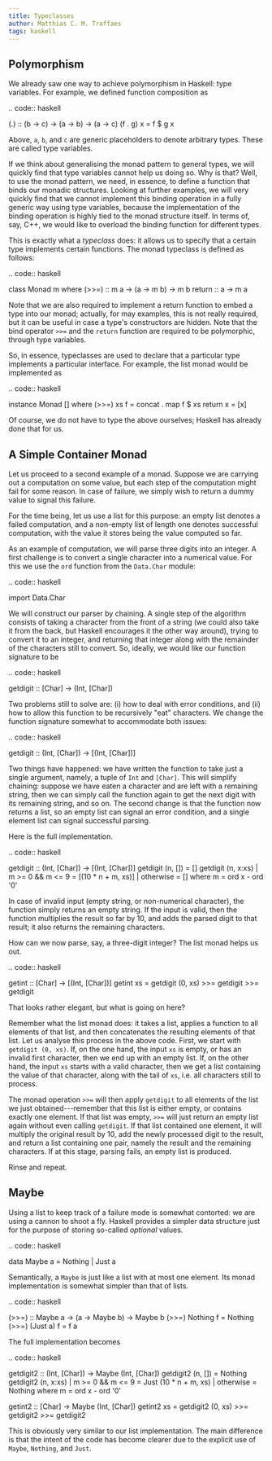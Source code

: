 ```yaml
---
title: Typeclasses
author: Matthias C. M. Troffaes
tags: haskell
---
```


Polymorphism
------------

We already saw one way to achieve polymorphism in Haskell:
type variables. For example,
we defined function composition as

.. code:: haskell

  (.) :: (b -> c) -> (a -> b) -> (a -> c)
  (f . g) x = f $ g x

Above, ``a``, ``b``, and ``c`` are generic placeholders
to denote arbitrary types. These are called type variables.

If we think about generalising the monad pattern to general types,
we will quickly find that type variables cannot help us doing so.
Why is that? Well, to use the monad pattern, we need, in essence,
to define a function that binds our monadic structures.
Looking at further examples,
we will very quickly find that we cannot implement this binding operation
in a fully generic way using type variables, because the implementation
of the binding operation is highly tied to the monad structure itself.
In terms of, say, C++, we would like to overload the binding function
for different types.

This is exactly what a *typeclass* does: it allows us to specify that
a certain type implements certain functions.
The monad typeclass is defined as follows:

.. code:: haskell

  class Monad m where
      (>>=) :: m a -> (a -> m b) -> m b
      return :: a -> m a

Note that we are also required to implement a return function
to embed a type into our monad;
actually, for may examples, this is not really required,
but it can be useful in case a type's constructors are hidden.
Note that the bind operator ``>>=`` and the ``return`` function
are required to be polymorphic, through type variables.

So, in essence,
typeclasses are used to declare that
a particular type implements a particular interface.
For example, the list monad would be implemented as

.. code:: haskell

  instance Monad [] where
      (>>=) xs f = concat . map f $ xs
      return x = [x]

Of course, we do not have to type the above ourselves;
Haskell has already done that for us.

A Simple Container Monad
------------------------

Let us proceed to a second example of a monad.
Suppose we are carrying out a computation on some value,
but each step of the computation might fail for some reason.
In case of failure, we simply wish to return a dummy value
to signal this failure.

For the time being, let us use a list for this purpose:
an empty list denotes a failed computation, and a non-empty list
of length one denotes successful computation,
with the value it stores being the value computed so far.

As an example of computation, we will parse three digits into an
integer.
A first challenge is to convert a single character into a numerical value.
For this we use the ``ord`` function from the ``Data.Char`` module:

.. code:: haskell

  import Data.Char

We will construct our parser by chaining. A single step of the algorithm
consists of taking a character from the front of a string
(we could also take it from the back, but Haskell encourages
it the other way around), trying to convert it to an integer,
and returning that integer along with the remainder of the characters
still to convert. So, ideally, we would like our function signature to be

.. code:: haskell

  getdigit :: [Char] -> (Int, [Char])

Two problems still to solve are:
(i) how to deal with error conditions, and
(ii) how to allow this function to be recursively "eat" characters.
We change the function signature somewhat to accommodate both issues:

.. code:: haskell

  getdigit :: (Int, [Char]) -> [(Int, [Char])]

Two things have happened: we have written the function
to take just a single argument, namely, a tuple of ``Int`` and ``[Char]``.
This will simplify chaining: suppose we have eaten a character
and are left with a remaining string, then we can simply call
the function again to get the next digit with its remaining string, and so on.
The second change is that the function now returns a list,
so an empty list can signal an error condition,
and a single element list can signal successful parsing.

Here is the full implementation.

.. code:: haskell

  getdigit :: (Int, [Char]) -> [(Int, [Char])]
  getdigit (n, []) = []
  getdigit (n, x:xs)
    | m >= 0 && m <= 9 = [(10 * n + m, xs)]
    | otherwise        = []
    where m = ord x - ord '0'

In case of invalid input (empty string, or non-numerical character),
the function simply returns an empty string.
If the input is valid, then the function multiplies the result so far by 10,
and adds the parsed digit to that result;
it also returns the remaining characters.

How can we now parse, say, a three-digit integer?
The list monad helps us out.

.. code:: haskell

  getint :: [Char] -> [(Int, [Char])]
  getint xs = getdigit (0, xs) >>= getdigit >>= getdigit

That looks rather elegant, but what is going on here?

Remember what the list monad does: it takes a list, applies a function
to all elements of that list, and then concatenates the resulting
elements of that list. Let us analyse this process in the above code.
First, we start with ``getdigit (0, xs)``.
If, on the one hand,
the input ``xs`` is empty, or has an invalid first character,
then we end up with an empty list.
If, on the other hand,
the input ``xs`` starts with a valid character,
then we get a list containing the value of that character,
along with the tail of ``xs``, i.e. all characters still to process.

The monad operation ``>>=`` will then apply ``getdigit``
to all elements of the list we just obtained---remember that this
list is either empty, or contains exactly one element.
If that list was empty, ``>>=`` will just return an empty list again
without even calling ``getdigit``.
If that list contained one element,
it will multiply the original result by 10, add the newly processed digit
to the result, and return a list containing one pair,
namely the result and the remaining characters.
If at this stage, parsing fails, an empty list is produced.

Rinse and repeat.

Maybe
-----

Using a list to keep track of a failure mode is somewhat contorted:
we are using a cannon to shoot a fly.
Haskell provides a simpler data structure just for the purpose
of storing so-called *optional* values.

.. code:: haskell

  data Maybe a = Nothing | Just a

Semantically, a ``Maybe`` is just like a list with at most one element.
Its monad implementation is somewhat simpler than that of lists.

.. code:: haskell

  (>>=) :: Maybe a -> (a -> Maybe b) -> Maybe b
  (>>=) Nothing f = Nothing
  (>>=) (Just a) f = f a

The full implementation becomes

.. code:: haskell

  getdigit2 :: (Int, [Char]) -> Maybe (Int, [Char])
  getdigit2 (n, []) = Nothing
  getdigit2 (n, x:xs)
    | m >= 0 && m <= 9 = Just (10 * n + m, xs)
    | otherwise        = Nothing
    where m = ord x - ord '0'

  getint2 :: [Char] -> Maybe (Int, [Char])
  getint2 xs = getdigit2 (0, xs) >>= getdigit2 >>= getdigit2

This is obviously very similar to our list implementation.
The main difference is that the intent of the code has become clearer
due to the explicit use of ``Maybe``, ``Nothing``, and ``Just``.
